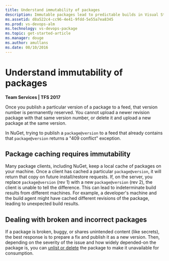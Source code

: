 ```yaml
---
title: Understand immutability of packages
description: Immutable packages lead to predictable builds in Visual Studio Team Services or Team Foundation Server
ms.assetid: d8a522c4-cc96-4e41-9fdd-5e55a7ea8345
ms.prod: vs-devops-alm
ms.technology: vs-devops-package
ms.topic: get-started-article
ms.manager: douge
ms.author: amullans
ms.date: 08/10/2016
---
```


# Understand immutability of packages

**Team Services | TFS 2017**

Once you publish a particular version of a package to a feed, that version number is permanently reserved. 
You cannot upload a newer revision package with that same version number, or delete it and upload a new package at the same version.

In NuGet, trying to publish a `package@version` to a feed that already contains that `package@version` returns a "409 conflict" exception.

<!-- In npm, trying to publish a `package@version` to a feed that already contains that `package@version` returns a 403 error: "You cannot publish over the previously published version `version`." -->

## Package caching requires immutability
Many package clients, including NuGet<!--  and npm -->, keep a local cache of packages on your machine. 
Once a client has cached a particular `package@version`, it will return that copy on future install/restore requests.
If, on the server, you replace `package@version` (rev 1) with a new `package@version` (rev 2), the client is unable to tell the difference.
This can lead to indeterminate build results from different machines.
For example, a developer's machine and the build agent might have cached different revisions of the package, leading to unexpected build results.

## Dealing with broken and incorrect packages

If a package is broken, buggy, or shares unintended content (like secrets), the best response is to prepare a fix and publish it as a new version.
Then, depending on the severity of the issue and how widely depended-on the package is, you can [unlist or delete](../nuget/remove.md) the package to make it unavailable for consumption.